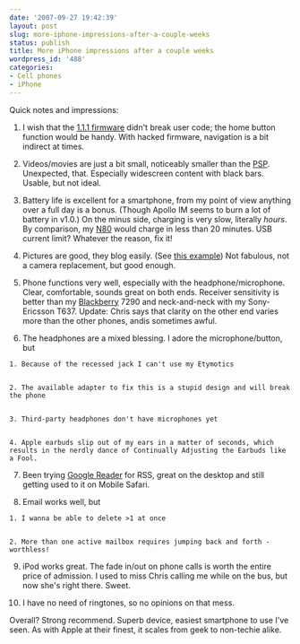 ```yaml
---
date: '2007-09-27 19:42:39'
layout: post
slug: more-iphone-impressions-after-a-couple-weeks
status: publish
title: More iPhone impressions after a couple weeks
wordpress_id: '488'
categories:
- Cell phones
- iPhone
---
```


Quick notes and impressions:



	
  1. I wish that the [1.1.1 firmware](http://www.engadget.com/2007/09/28/iphone-update-facts-and-fiction/) didn't break user code; the home button function would be handy. With hacked firmware, navigation is a bit indirect at times.

	
  2. Videos/movies are just a bit small, noticeably smaller than the [PSP](http://www.phfactor.net/wp/?cat=30). Unexpected, that. Especially widescreen content with black bars. Usable, but not ideal.

	
  3. Battery life is excellent for a smartphone, from my point of view anything over a full day is a bonus. (Though Apollo IM seems to burn a lot of battery in v1.0.) On the minus side, charging is very slow, literally _hours_. By comparison, my [N80](http://www.phfactor.net/wp/2007/02/07/nokia-n80-review-and-notes/) would charge in less than 20 minutes. USB current limit? Whatever the reason, fix it!

	
  4. Pictures are good, they blog easily. (See [this example](http://www.phfactor.net/wp/2007/09/26/lunch-at-bacione/)) Not fabulous, not a camera replacement, but good enough.

	
  5. Phone functions very well, especially with the headphone/microphone. Clear, comfortable, sounds great on both ends. Receiver sensitivity is better than my [Blackberry](http://www.phfactor.net/wp/?cat=2) 7290 and neck-and-neck with my Sony-Ericsson T637. Update: Chris says that clarity on the other end varies more than the other phones, andis sometimes awful.

	
  6. The headphones are a mixed blessing. I adore the microphone/button, but

	
    1. Because of the recessed jack I can't use my Etymotics

	
    2. The available adapter to fix this is a stupid design and will break the phone

	
    3. Third-party headphones don't have microphones yet

	
    4. Apple earbuds slip out of my ears in a matter of seconds, which results in the nerdly dance of Continually Adjusting the Earbuds like a Fool.




	
  7. Been trying [Google Reader](http://www.google.com/reader/) for RSS, great on the desktop and still getting used to it on Mobile Safari.

	
  8. Email works well, but

	
    1. I wanna be able to delete >1 at once

	
    2. More than one active mailbox requires jumping back and forth - worthless!




	
  9. iPod works great. The fade in/out on phone calls is worth the entire price of admission. I used to miss Chris calling me while on the bus, but now she's right there. Sweet.

	
  10. I have no need of ringtones, so no opinions on that mess.


Overall? Strong recommend. Superb device, easiest smartphone to use I've seen. As with Apple at their finest, it scales from geek to non-techie alike.
